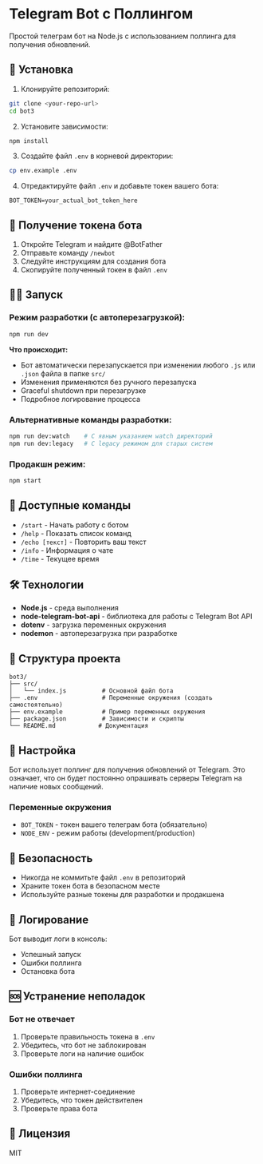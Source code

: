# Telegram Bot с Поллингом

Простой телеграм бот на Node.js с использованием поллинга для получения обновлений.

## 🚀 Установка

1. Клонируйте репозиторий:
```bash
git clone <your-repo-url>
cd bot3
```

2. Установите зависимости:
```bash
npm install
```

3. Создайте файл `.env` в корневой директории:
```bash
cp env.example .env
```

4. Отредактируйте файл `.env` и добавьте токен вашего бота:
```env
BOT_TOKEN=your_actual_bot_token_here
```

## 🔑 Получение токена бота

1. Откройте Telegram и найдите @BotFather
2. Отправьте команду `/newbot`
3. Следуйте инструкциям для создания бота
4. Скопируйте полученный токен в файл `.env`

## 🏃‍♂️ Запуск

### Режим разработки (с автоперезагрузкой):
```bash
npm run dev
```

**Что происходит:**
- Бот автоматически перезапускается при изменении любого `.js` или `.json` файла в папке `src/`
- Изменения применяются без ручного перезапуска
- Graceful shutdown при перезагрузке
- Подробное логирование процесса

### Альтернативные команды разработки:
```bash
npm run dev:watch    # С явным указанием watch директорий
npm run dev:legacy   # С legacy режимом для старых систем
```

### Продакшн режим:
```bash
npm start
```

## 📱 Доступные команды

- `/start` - Начать работу с ботом
- `/help` - Показать список команд
- `/echo [текст]` - Повторить ваш текст
- `/info` - Информация о чате
- `/time` - Текущее время

## 🛠️ Технологии

- **Node.js** - среда выполнения
- **node-telegram-bot-api** - библиотека для работы с Telegram Bot API
- **dotenv** - загрузка переменных окружения
- **nodemon** - автоперезагрузка при разработке

## 📁 Структура проекта

```
bot3/
├── src/
│   └── index.js          # Основной файл бота
├── .env                  # Переменные окружения (создать самостоятельно)
├── env.example           # Пример переменных окружения
├── package.json          # Зависимости и скрипты
└── README.md            # Документация
```

## 🔧 Настройка

Бот использует поллинг для получения обновлений от Telegram. Это означает, что он будет постоянно опрашивать серверы Telegram на наличие новых сообщений.

### Переменные окружения

- `BOT_TOKEN` - токен вашего телеграм бота (обязательно)
- `NODE_ENV` - режим работы (development/production)

## 🚨 Безопасность

- Никогда не коммитьте файл `.env` в репозиторий
- Храните токен бота в безопасном месте
- Используйте разные токены для разработки и продакшена

## 📝 Логирование

Бот выводит логи в консоль:
- Успешный запуск
- Ошибки поллинга
- Остановка бота

## 🆘 Устранение неполадок

### Бот не отвечает
1. Проверьте правильность токена в `.env`
2. Убедитесь, что бот не заблокирован
3. Проверьте логи на наличие ошибок

### Ошибки поллинга
1. Проверьте интернет-соединение
2. Убедитесь, что токен действителен
3. Проверьте права бота

## 📄 Лицензия

MIT
